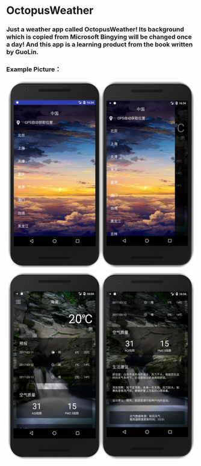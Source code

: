 # OctopusWeather
### Just a weather app called OctopusWeather! Its background which is copied from Microsoft Bingying will be changed once a day! And this app is a learning product from the book written by GuoLin.
### Example Picture：
![image](https://github.com/Zhang343750200/OctopusWeather/raw/master/example/1.jpg)
![image](https://github.com/Zhang343750200/OctopusWeather/raw/master/example/2.jpg)
